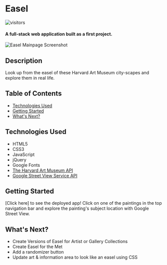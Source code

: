 # Easel
![visitors](https://visitor-badge.glitch.me/badge?page_id=jfwebb.easel)
#### A full-stack web application built as a first project.
<img src="./Images/homebackground.jpeg" alt="Easel Mainpage Screenshot"/>

## Description
Look up from the easel of these Harvard Art Museum city-scapes and explore them in real life.

## Table of Contents
* [Technologies Used](#technologiesused)
* [Getting Started](#gettingstarted)
* [What's Next?](#future)

## <a name="technologiesused"></a> Technologies Used
* HTML5
* CSS3
* JavaScript
* jQuery
* Google Fonts
* [The Harvard Art Museum API](https://harvardartmuseums.org/collections/api)
* [Google Street View Service API](https://developers.google.com/maps/documentation/streetview/overview)

## <a name="gettingstarted"></a> Getting Started
[Click here] to see the deployed app! Click on one of the paintings in the top navigation bar and explore the painting's subject location with Google Street View. 

## <a name="future"></a> What's Next?
* Create Versions of Easel for Artist or Gallery Collections
* Create Easel for the Met
* Add a randomizer button
* Update art & information area to look like an easel using CSS